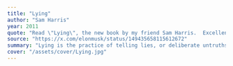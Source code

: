 ```yaml
---
title: "Lying"
author: "Sam Harris"
year: 2011
quote: "Read \"Lying\", the new book by my friend Sam Harris.  Excellent cover art and lots of good reasons not to lie!"
source: "https://x.com/elonmusk/status/149435658115612672"
summary: "Lying is the practice of telling lies, or deliberate untruths."
cover: "/assets/cover/Lying.jpg"
---
```

